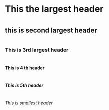 # <h1>This the largest header</h1>
# <h2>this is second largest header</h>
# <h3>This is 3rd largest header</h3>
# <h4>This is 4 th header</h4>
# <h5>This is 5th  header</h4>
# <h6>This is smallest header</h6>
